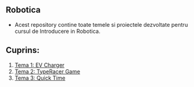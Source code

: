 ## Robotica

- Acest repository contine toate temele si proiectele dezvoltate pentru cursul de Introducere in Robotica.

## Cuprins:
1. [Tema 1: EV Charger](TEMA1/)
2. [Tema 2: TypeRacer Game](TEMA2/)
3. [Tema 3: Quick Time](TEMA3/)
